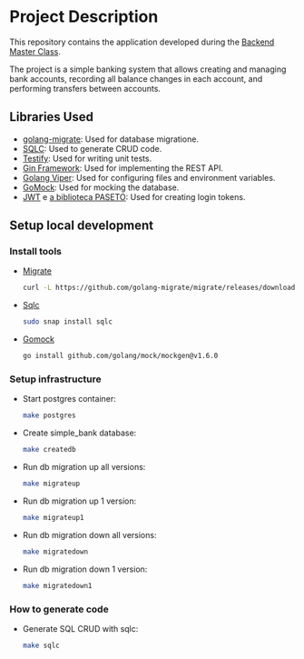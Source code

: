 # Project Description

This repository contains the application developed during the [Backend Master Class](https://bit.ly/backendmaster).

The project is a simple banking system that allows creating and managing bank accounts, recording all balance changes in each account, and performing transfers between accounts.

## Libraries Used

- [golang-migrate](https://github.com/golang-migrate/migrate): Used for database migratione.
- [SQLC](https://github.com/sqlc-dev/sqlc): Used to generate CRUD code.
- [Testify](https://github.com/stretchr/testify): Used for writing unit tests.
- [Gin Framework](https://github.com/gin-gonic/gin): Used for implementing the REST API.
- [Golang Viper](https://github.com/spf13/viper): Used for configuring files and environment variables.
- [GoMock](https://github.com/uber-go/mock): Used for mocking the database.
- [JWT](https://github.com/golang-jwt/jwt) e [a biblioteca PASETO](https://github.com/o1egl/paseto): Used for creating login tokens.

## Setup local development

### Install tools

- [Migrate](https://github.com/golang-migrate/migrate/tree/master/cmd/migrate)

  ```bash
  curl -L https://github.com/golang-migrate/migrate/releases/download/$version/migrate.$os-$arch.tar.gz | tar xvz
  ```

- [Sqlc](https://github.com/kyleconroy/sqlc#installation)

  ```bash
  sudo snap install sqlc
  ```

- [Gomock](https://github.com/golang/mock)

  ```bash
  go install github.com/golang/mock/mockgen@v1.6.0
  ```

### Setup infrastructure

- Start postgres container:

  ```bash
  make postgres
  ```

- Create simple_bank database:

  ```bash
  make createdb
  ```

- Run db migration up all versions:

  ```bash
  make migrateup
  ```

- Run db migration up 1 version:

  ```bash
  make migrateup1
  ```

- Run db migration down all versions:

  ```bash
  make migratedown
  ```

- Run db migration down 1 version:

  ```bash
  make migratedown1
  ```

### How to generate code

- Generate SQL CRUD with sqlc:

  ```bash
  make sqlc
  ```
